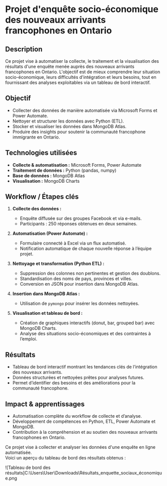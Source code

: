 # Projet d'enquête socio-économique des nouveaux arrivants francophones en Ontario

## Description
Ce projet vise à automatiser la collecte, le traitement et la visualisation des résultats d'une enquête menée auprès des nouveaux arrivants francophones en Ontario. L'objectif est de mieux comprendre leur situation socio-économique, leurs difficultés d'intégration et leurs besoins, tout en fournissant des analyses exploitables via un tableau de bord interactif.

## Objectif
- Collecter des données de manière automatisée via Microsoft Forms et Power Automate.  
- Nettoyer et structurer les données avec Python (ETL).  
- Stocker et visualiser les données dans MongoDB Atlas.  
- Produire des insights pour soutenir la communauté francophone immigrante en Ontario.

## Technologies utilisées
- **Collecte & automatisation :** Microsoft Forms, Power Automate  
- **Traitement de données :** Python (pandas, numpy)  
- **Base de données :** MongoDB Atlas  
- **Visualisation :** MongoDB Charts  

## Workflow / Étapes clés
1. **Collecte des données :**  
   - Enquête diffusée sur des groupes Facebook et via e-mails.  
   - Participants : 250 réponses obtenues en deux semaines.

2. **Automatisation (Power Automate) :**  
   - Formulaire connecté à Excel via un flux automatisé.  
   - Notification automatique de chaque nouvelle réponse à l’équipe projet.  

3. **Nettoyage et transformation (Python ETL) :**  
   - Suppression des colonnes non pertinentes et gestion des doublons.  
   - Standardisation des noms de pays, provinces et villes.  
   - Conversion en JSON pour insertion dans MongoDB Atlas.

4. **Insertion dans MongoDB Atlas :**  
   - Utilisation de `pymongo` pour insérer les données nettoyées.  

5. **Visualisation et tableau de bord :**  
   - Création de graphiques interactifs (donut, bar, grouped bar) avec MongoDB Charts.  
   - Analyse des situations socio-économiques et des contraintes à l’emploi.

## Résultats
- Tableau de bord interactif montrant les tendances clés de l’intégration des nouveaux arrivants.  
- Données structurées et nettoyées prêtes pour analyses futures.  
- Permet d’identifier des besoins et des améliorations pour la communauté francophone.

## Impact & apprentissages
- Automatisation complète du workflow de collecte et d’analyse.  
- Développement de compétences en Python, ETL, Power Automate et MongoDB.  
- Contribution à la compréhension et au soutien des nouveaux arrivants francophones en Ontario.  

Ce projet vise à collecter et analyser les données d'une enquête en ligne automatisée.  
Voici un aperçu du tableau de bord des résultats obtenus :

![Tableau de bord des résultats]C:\Users\User\Downloads\Résultats_enquette_sociaux_économique.png

